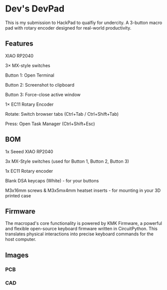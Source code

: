 # Dev's DevPad

This is my submission to HackPad to qualfiy for undercity. A 3-button macro pad with rotary encoder designed for real-world productivity.

## Features

XIAO RP2040

3× MX-style switches

Button 1: Open Terminal

Button 2: Screenshot to clipboard

Button 3: Force-close active window

1× EC11 Rotary Encoder

Rotate: Switch browser tabs (Ctrl+Tab / Ctrl+Shift+Tab)

Press: Open Task Manager (Ctrl+Shift+Esc)

## BOM

1x Seeed XIAO RP2040

3x MX-Style switches (used for Button 1, Button 2, Button 3)

1x EC11 Rotary encoder

Blank DSA keycaps (White) - for your buttons

M3x16mm screws & M3x5mx4mm heatset inserts - for mounting in your 3D printed case

## Firmware

The macropad's core functionality is powered by KMK Firmware, a powerful and flexible open-source keyboard firmware written in CircuitPython. This translates physical interactions into precise keyboard commands for the host computer.

## Images

### PCB

### CAD